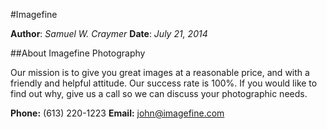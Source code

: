 #Imagefine 

**Author**: _Samuel W. Craymer_ 
**Date**: _July 21, 2014_

##About Imagefine Photography

Our mission is to give you great images at a reasonable price, and with a friendly and helpful attitude. Our success rate is 100%. If you would like to find out why, give us a call so we can discuss your photographic needs.

__Phone:__ (613) 220-1223 
__Email:__ john@imagefine.com
